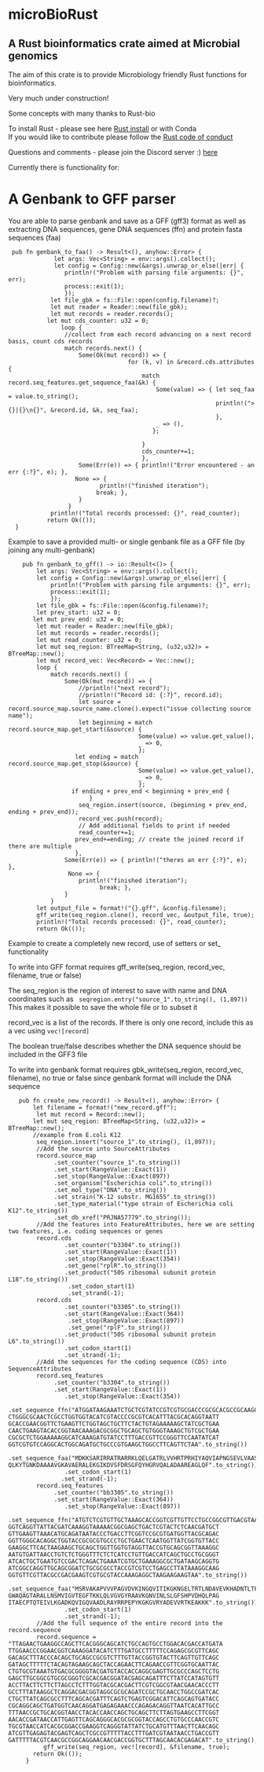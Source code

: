 # microBioRust
## A Rust bioinformatics crate aimed at Microbial genomics<br>
The aim of this crate is to provide Microbiology friendly Rust functions for bioinformatics.<br>

Very much under construction!<br>

Some concepts with many thanks to Rust-bio<br>

To install Rust - please see here [Rust install](https://www.rust-lang.org/tools/install) or with Conda<br>
If you would like to contribute please follow the [Rust code of conduct](https://www.rust-lang.org/policies/code-of-conduct)

Questions and comments - please join the Discord server :) [here](https://discord.gg/xP2ngwTttz)

Currently there is functionality for:<br>

 # A Genbank to GFF parser



 You are able to parse genbank and save as a GFF (gff3) format as well as extracting DNA sequences, gene DNA sequences (ffn) and protein fasta sequences (faa)


```
 pub fn genbank_to_faa() -> Result<(), anyhow::Error> {
             let args: Vec<String> = env::args().collect();
             let config = Config::new(&args).unwrap_or_else(|err| {
                println!("Problem with parsing file arguments: {}", err);
                process::exit(1);
                });
            let file_gbk = fs::File::open(config.filename)?;
            let mut reader = Reader::new(file_gbk);
            let mut records = reader.records();
           let mut cds_counter: u32 = 0;
               loop {
                //collect from each record advancing on a next record basis, count cds records
                match records.next() {       
                    Some(Ok(mut record)) => {
                                  for (k, v) in &record.cds.attributes {
                                      match record.seq_features.get_sequence_faa(&k) {
                                          Some(value) => { let seq_faa = value.to_string();
                                                           println!(">{}|{}\n{}", &record.id, &k, seq_faa);
                                                           },
                                          _ => (),
                                         };
                    
                                      }
                                      cds_counter+=1;
                                      },
                    Some(Err(e)) => { println!("Error encountered - an err {:?}", e); },
                   None => {
                          println!("finished iteration");
                         break; },
                    }
                 }
            println!("Total records processed: {}", read_counter);
           return Ok(());
  }
```

  Example to save a provided multi- or single genbank file as a GFF file (by joining any multi-genbank)


```
    pub fn genbank_to_gff() -> io::Result<()> {
        let args: Vec<String> = env::args().collect();
        let config = Config::new(&args).unwrap_or_else(|err| {
            println!("Problem with parsing file arguments: {}", err);
            process::exit(1);
            });
        let file_gbk = fs::File::open(&config.filename)?;
        let prev_start: u32 = 0;
       let mut prev_end: u32 = 0;
        let mut reader = Reader::new(file_gbk);
        let mut records = reader.records();
        let mut read_counter: u32 = 0;
        let mut seq_region: BTreeMap<String, (u32,u32)> = BTreeMap::new();
        let mut record_vec: Vec<Record> = Vec::new();
        loop {  
            match records.next() {   
                Some(Ok(mut record)) => {
                    //println!("next record");
                    //println!("Record id: {:?}", record.id);
                    let source = record.source_map.source_name.clone().expect("issue collecting source name");
                    let beginning = match record.source_map.get_start(&source) {
                                     Some(value) => value.get_value(),
                                     _ => 0,
                                     };
                   let ending = match record.source_map.get_stop(&source) {
                                     Some(value) => value.get_value(),
                                     _ => 0,
                                     };
                  if ending + prev_end < beginning + prev_end {
                       }
                    seq_region.insert(source, (beginning + prev_end, ending + prev_end));
                    record_vec.push(record);
                    // Add additional fields to print if needed
                    read_counter+=1;
                   prev_end+=ending; // create the joined record if there are multiple
                   },
                Some(Err(e)) => { println!("theres an err {:?}", e); },
                 None => {
                    println!("finished iteration");
                          break; },
                }
            }
        let output_file = format!("{}.gff", &config.filename);
        gff_write(seq_region.clone(), record_vec, &output_file, true);
        println!("Total records processed: {}", read_counter);
        return Ok(());
```
 Example to create a completely new record, use of setters or set_ functionality

 To write into GFF format requires gff_write(seq_region, record_vec, filename, true or false)

 The seq_region is the region of interest to save with name and DNA coordinates such as ``` seqregion.entry("source_1".to_string(), (1,897))```
 This makes it possible to save the whole file or to subset it 

 record_vec is a list of the records.  If there is only one record, include this as a vec using ``` vec![record] ```

 The boolean true/false describes whether the DNA sequence should be included in the GFF3 file

 To write into genbank format requires gbk_write(seq_region, record_vec, filename), no true or false since genbank format will include the DNA sequence

 ```
    pub fn create_new_record() -> Result<(), anyhow::Error> {
        let filename = format!("new_record.gff");
         let mut record = Record::new();
        let mut seq_region: BTreeMap<String, (u32,u32)> = BTreeMap::new();
        //example from E.coli K12
         seq_region.insert("source_1".to_string(), (1,897));
         //Add the source into SourceAttributes
         record.source_map
              .set_counter("source_1".to_string())
              .set_start(RangeValue::Exact(1))
              .set_stop(RangeValue::Exact(897))
              .set_organism("Escherichia coli".to_string())
              .set_mol_type("DNA".to_string())
              .set_strain("K-12 substr. MG1655".to_string())
              .set_type_material("type strain of Escherichia coli K12".to_string())
              .set_db_xref("PRJNA57779".to_string());
         //Add the features into FeatureAttributes, here we are setting two features, i.e. coding sequences or genes
         record.cds
                 .set_counter("b3304".to_string())
                 .set_start(RangeValue::Exact(1))
                 .set_stop(RangeValue::Exact(354))
                 .set_gene("rplR".to_string())
                 .set_product("50S ribosomal subunit protein L18".to_string())
                  .set_codon_start(1)
                  .set_strand(-1);
         record.cds
                 .set_counter("b3305".to_string())
                 .set_start(RangeValue::Exact(364))
                  .set_stop(RangeValue::Exact(897))
                  .set_gene("rplF".to_string())
                 .set_product("50S ribosomal subunit protein L6".to_string())
                 .set_codon_start(1)
                 .set_strand(-1);
         //Add the sequences for the coding sequence (CDS) into SequenceAttributes
         record.seq_features
              .set_counter("b3304".to_string())
              .set_start(RangeValue::Exact(1))
                 .set_stop(RangeValue::Exact(354))
                 .set_sequence_ffn("ATGGATAAGAAATCTGCTCGTATCCGTCGTGCGACCCGCGCACGCCGCAAGCTCCAGGAG
CTGGGCGCAACTCGCCTGGTGGTACATCGTACCCCGCGTCACATTTACGCACAGGTAATT
GCACCGAACGGTTCTGAAGTTCTGGTAGCTGCTTCTACTGTAGAAAAAGCTATCGCTGAA
CAACTGAAGTACACCGGTAACAAAGACGCGGCTGCAGCTGTGGGTAAAGCTGTCGCTGAA
CGCGCTCTGGAAAAAGGCATCAAAGATGTATCCTTTGACCGTTCCGGGTTCCAATATCAT
GGTCGTGTCCAGGCACTGGCAGATGCTGCCCGTGAAGCTGGCCTTCAGTTCTAA".to_string())
                 .set_sequence_faa("MDKKSARIRRATRARRKLQELGATRLVVHRTPRHIYAQVIAPNGSEVLVAASTVEKAIAE
QLKYTGNKDAAAAVGKAVAERALEKGIKDVSFDRSGFQYHGRVQALADAAREAGLQF".to_string())
                 .set_codon_start(1)
                .set_strand(-1);
         record.seq_features
              .set_counter("bb3305".to_string())
              .set_start(RangeValue::Exact(364))
                 .set_stop(RangeValue::Exact(897))
                 .set_sequence_ffn("ATGTCTCGTGTTGCTAAAGCACCGGTCGTTGTTCCTGCCGGCGTTGACGTAAAAATCAAC
GGTCAGGTTATTACGATCAAAGGTAAAAACGGCGAGCTGACTCGTACTCTCAACGATGCT
GTTGAAGTTAAACATGCAGATAATACCCTGACCTTCGGTCCGCGTGATGGTTACGCAGAC
GGTTGGGCACAGGCTGGTACCGCGCGTGCCCTGCTGAACTCAATGGTTATCGGTGTTACC
GAAGGCTTCACTAAGAAGCTGCAGCTGGTTGGTGTAGGTTACCGTGCAGCGGTTAAAGGC
AATGTGATTAACCTGTCTCTGGGTTTCTCTCATCCTGTTGACCATCAGCTGCCTGCGGGT
ATCACTGCTGAATGTCCGACTCAGACTGAAATCGTGCTGAAAGGCGCTGATAAGCAGGTG
ATCGGCCAGGTTGCAGCGGATCTGCGCGCCTACCGTCGTCCTGAGCCTTATAAAGGCAAG
GGTGTTCGTTACGCCGACGAAGTCGTGCGTACCAAAGAGGCTAAGAAGAAGTAA".to_string())
                 .set_sequence_faa("MSRVAKAPVVVPAGVDVKINGQVITIKGKNGELTRTLNDAVEVKHADNTLTFGPRDGYAD
GWAQAGTARALLNSMVIGVTEGFTKKLQLVGVGYRAAVKGNVINLSLGFSHPVDHQLPAG
ITAECPTQTEIVLKGADKQVIGQVAADLRAYRRPEPYKGKGVRYADEVVRTKEAKKK".to_string())
                 .set_codon_start(1)
                 .set_strand(-1);
         //Add the full sequence of the entire record into the record.sequence
         record.sequence = "TTAGAACTGAAGGCCAGCTTCACGGGCAGCATCTGCCAGTGCCTGGACACGACCATGATA
TTGGAACCCGGAACGGTCAAAGGATACATCTTTGATGCCTTTTTCCAGAGCGCGTTCAGC
GACAGCTTTACCCACAGCTGCAGCCGCGTCTTTGTTACCGGTGTACTTCAGTTGTTCAGC
GATAGCTTTTTCTACAGTAGAAGCAGCTACCAGAACTTCAGAACCGTTCGGTGCAATTAC
CTGTGCGTAAATGTGACGCGGGGTACGATGTACCACCAGGCGAGTTGCGCCCAGCTCCTG
GAGCTTGCGGCGTGCGCGGGTCGCACGACGGATACGAGCAGATTTCTTATCCATAGTGTT
ACCTTACTTCTTCTTAGCCTCTTTGGTACGCACGACTTCGTCGGCGTAACGAACACCCTT
GCCTTTATAAGGCTCAGGACGACGGTAGGCGCGCAGATCCGCTGCAACCTGGCCGATCAC
CTGCTTATCAGCGCCTTTCAGCACGATTTCAGTCTGAGTCGGACATTCAGCAGTGATACC
CGCAGGCAGCTGATGGTCAACAGGATGAGAGAAACCCAGAGACAGGTTAATCACATTGCC
TTTAACCGCTGCACGGTAACCTACACCAACCAGCTGCAGCTTCTTAGTGAAGCCTTCGGT
AACACCGATAACCATTGAGTTCAGCAGGGCACGCGCGGTACCAGCCTGTGCCCAACCGTC
TGCGTAACCATCACGCGGACCGAAGGTCAGGGTATTATCTGCATGTTTAACTTCAACAGC
ATCGTTGAGAGTACGAGTCAGCTCGCCGTTTTTACCTTTGATCGTAATAACCTGACCGTT
GATTTTTACGTCAACGCCGGCAGGAACAACGACCGGTGCTTTAGCAACACGAGACAT".to_string();
           gff_write(seq_region, vec![record], &filename, true);
        return Ok(());
      }
```

